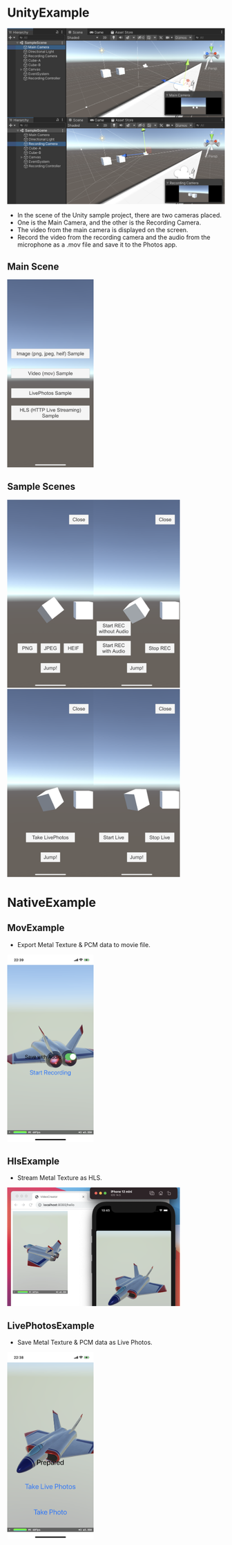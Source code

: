 # UnityExample

<img src="../docs/images/camera_layout.png" width="600">

* In the scene of the Unity sample project, there are two cameras placed.
* One is the Main Camera, and the other is the Recording Camera.
* The video from the main camera is displayed on the screen.
* Record the video from the recording camera and the audio from the microphone as a .mov file and save it to the Photos app.

## Main Scene

<img src="../docs/images/unity_sample_0.PNG" width="200">

## Sample Scenes

<img src="../docs/images/unity_sample_1.PNG" width="200"><img src="../docs/images/unity_sample_2.PNG" width="200"><img src="../docs/images/unity_sample_3.PNG" width="200"><img src="../docs/images/unity_sample_4.PNG" width="200">

# NativeExample
## MovExample
* Export Metal Texture & PCM data to movie file.

<img src="../docs/images/mov_example.png" width="200">

## HlsExample
* Stream Metal Texture as HLS.

<img src="../docs/images/hls_example.png" width="400">

## LivePhotosExample
* Save Metal Texture & PCM data as Live Photos.

<img src="../docs/images/livepohots_example.png" width="200">
